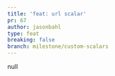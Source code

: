 ```yaml
---
title: 'feat: url scalar'
pr: 67
author: jasonbahl
type: feat
breaking: false
branch: milestone/custom-scalars
---
```

null
